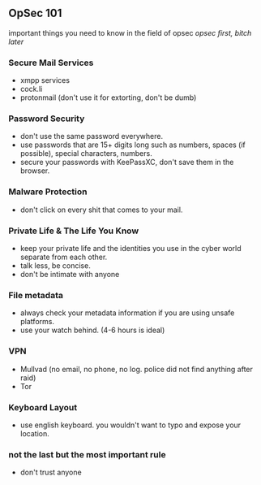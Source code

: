 ## OpSec 101
important things you need to know in the field of opsec
*opsec first, bitch later*
### Secure Mail Services

- xmpp services
- cock.li
- protonmail (don't use it for extorting, don't be dumb)

### Password Security
- don't use the same password everywhere.
- use passwords that are 15+ digits long such as numbers, spaces (if possible), special characters, numbers.
- secure your passwords with KeePassXC, don't save them in the browser.
### Malware Protection
- don't click on every shit that comes to your mail.

### Private Life & The Life You Know
- keep your private life and the identities you use in the cyber world separate from each other.
- talk less, be concise.
- don't be intimate with anyone

### File metadata
- always check your metadata information if you are using unsafe platforms.
- use your watch behind. (4-6 hours is ideal)

### VPN
- Mullvad (no email, no phone, no log. police did not find anything after raid)
- Tor

### Keyboard Layout
- use english keyboard. you wouldn't want to typo and expose your location.

### not the last but the most important rule
- don't trust anyone